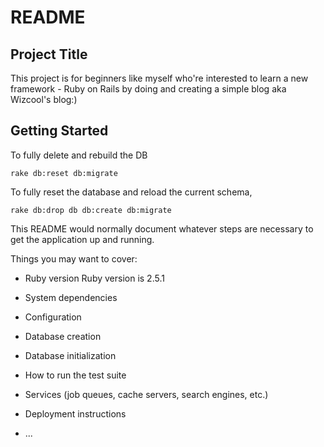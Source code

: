 # README

## Project Title

This project is for beginners like myself who're interested to learn a new framework - Ruby on Rails by doing and creating a simple blog aka Wizcool's blog:)

## Getting Started

To fully delete and rebuild the DB

```
rake db:reset db:migrate
```

To fully reset the database and reload the current schema,

```
rake db:drop db db:create db:migrate
```

This README would normally document whatever steps are necessary to get the
application up and running.

Things you may want to cover:

- Ruby version
  Ruby version is 2.5.1

* System dependencies

* Configuration

* Database creation

* Database initialization

* How to run the test suite

* Services (job queues, cache servers, search engines, etc.)

* Deployment instructions

* ...
